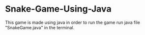 # Snake-Game-Using-Java
This game is made using java in order to run the game run java file "SnakeGame.java" in the terminal.
